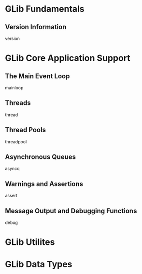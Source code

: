 # GLib Fundamentals

## Version Information

version

# GLib Core Application Support

## The Main Event Loop

mainloop

## Threads

thread

## Thread Pools

threadpool

## Asynchronous Queues

asyncq

## Warnings and Assertions

assert

## Message Output and Debugging Functions

debug

# GLib Utilites

# GLib Data Types
